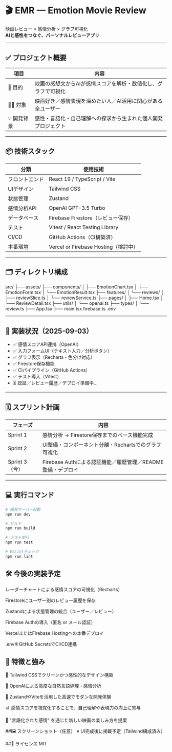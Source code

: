 # 🎬 EMR — Emotion Movie Review

映画レビュー × 感情分析 × グラフ可視化  
**AIと感性をつなぐ、パーソナルレビューアプリ**

---

## ✅ プロジェクト概要

| 項目         | 内容                                                                 |
|--------------|----------------------------------------------------------------------|
| 🎯 目的       | 映画の感想文からAIが感情スコアを解析・数値化し、グラフで可視化            |
| 🧑‍💻 対象       | 映画好き／感情表現を深めたい人／AI活用に関心がある全ユーザー             |
| 💡 開発背景     | 感性・言語化・自己理解への探求から生まれた個人開発プロジェクト             |

---

## 📦 技術スタック

| 分類          | 使用技術                                     |
|---------------|----------------------------------------------|
| フロントエンド   | React 19 / TypeScript / Vite                 |
| UIデザイン     | Tailwind CSS                                 |
| 状態管理       | Zustand                                      |
| 感情分析API     | OpenAI GPT-3.5 Turbo                         |
| データベース     | Firebase Firestore（レビュー保存）           |
| テスト        | Vitest / React Testing Library               |
| CI/CD        | GitHub Actions（CI構築済）                   |
| 本番環境       | Vercel or Firebase Hosting（検討中）         |

---

## 🗂️ ディレクトリ構成

src/
├── assets/
├── components/
│ ├── EmotionChart.tsx
│ ├── EmotionForm.tsx
│ └── EmotionResult.tsx
├── features/
│ └── reviews/
│ ├── reviewSlice.ts
│ └── reviewService.ts
├── pages/
│ ├── Home.tsx
│ └── ReviewDetail.tsx
├── utils/
│ └── openai.ts
├── types/
│ └── review.ts
├── App.tsx
├── main.tsx
firebase.ts
.env


---

## 🚧 実装状況（2025-09-03）

- ✅ 感情スコアAPI連携（OpenAI）
- ✅ 入力フォームUI（テキスト入力／分析ボタン）
- ✅ グラフ表示（Recharts・色分け対応）
- ✅ Firestore保存機能
- ✅ CIパイプライン（GitHub Actions）
- ✅ テスト導入（Vitest）
- ⏳ 認証／レビュー履歴／デプロイ準備中…

---

## 🗓️ スプリント計画

| フェーズ     | 内容                                              |
|--------------|---------------------------------------------------|
| Sprint 1     | 感情分析 → Firestore保存までのベース機能完成            |
| Sprint 2     | UI整備・コンポーネント分離・Rechartsでのグラフ可視化     |
| Sprint 3（今）| Firebase Authによる認証機能／履歴管理／README整備・デプロイ |

---

## 💻 実行コマンド

```bash
# 開発サーバー起動
npm run dev

# ビルド
npm run build

# テスト実行
npm run test

# ESLintチェック
npm run lint
```

## 🛠 今後の実装予定
 レーダーチャートによる感情スコアの可視化（Recharts）

 Firestoreにユーザー別のレビュー履歴を保存

 Zustandによる状態管理の統合（ユーザー／レビュー）

 Firebase Authの導入（匿名 or メール認証）

 VercelまたはFirebase Hostingへの本番デプロイ

 .envをGitHub SecretsでCI/CD連携

## 🌈 特徴と強み
🎨 Tailwind CSSでクリーンかつ感性的なデザイン構築

🤖 OpenAIによる高度な自然言語処理・感情分析

🔧 ZustandやViteを活用した高速でモダンな開発体験

📊 感情スコアを視覚化することで、自己理解や表現力の向上に寄与

🧠 "言語化された感情" を通じた新しい映画の楽しみ方を提案

##🖼 スクリーンショット（任意）
※ UI完成後に掲載予定（Tailwind構成済み）

##📝 ライセンス
MIT
